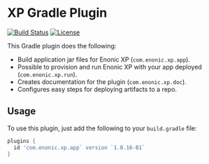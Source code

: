 # XP Gradle Plugin

[![Build Status](https://travis-ci.org/enonic/xp-gradle-plugin.svg?branch=master)](https://travis-ci.org/enonic/xp-gradle-plugin)
[![License](https://img.shields.io/github/license/enonic/xp-gradle-plugin.svg)](http://www.apache.org/licenses/LICENSE-2.0.html)

This Gradle plugin does the following:

* Build application jar files for Enonic XP (`com.enonic.xp.app`).
* Possible to provision and run Enonic XP with your app deployed (`com.enonic.xp.run`).
* Creates documentation for the plugin (`com.enonic.xp.doc`).
* Configures easy steps for deploying artifacts to a repo.

## Usage

To use this plugin, just add the following to your `build.gradle` file:

```gradle
plugins {
  id 'com.enonic.xp.app` version `1.0.16-B1`
}
```

